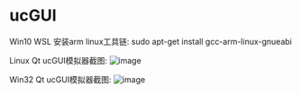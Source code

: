 # ucGUI

Win10 WSL 安装arm linux工具链:
sudo apt-get install gcc-arm-linux-gnueabi

Linux Qt ucGUI模拟器截图:
![image](https://raw.githubusercontent.com/qq516333132/ucGUI/master/uCGUI398/Doc/ScreenShots/Linux_ucGUI_Qt.jpg)

Win32 Qt ucGUI模拟器截图:
![image](https://raw.githubusercontent.com/qq516333132/ucGUI/master/uCGUI398/Doc/ScreenShots/Win32_ucGUI_Qt.png)
